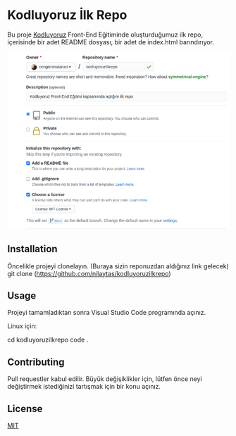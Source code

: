 #  Kodluyoruz İlk Repo
Bu proje [Kodluyoruz](https://www.kodluyoruz.org/) Front-End Eğitiminde oluşturduğumuz ilk repo, içerisinde bir adet README dosyası, bir adet de index.html barındırıyor.

![Fotoğraf](https://raw.githubusercontent.com/Kodluyoruz/taskforce/main/git/odev1/figures/github.png)

## Installation 
Öncelikle projeyi clonelayın. (Buraya sizin reponuzdan aldığınız link gelecek)
git clone (https://github.com/nilaytas/kodluyoruzilkrepo)

## Usage
Projeyi tamamladıktan sonra Visual Studio Code programında açınız.

Linux için:

cd kodluyoruzilkrepo
code .

## Contributing
Pull requestler kabul edilir. Büyük değişiklikler için, lütfen önce neyi değiştirmek istediğinizi tartışmak için bir konu açınız.

## License
[MIT](https://choosealicense.com/licenses/mit/)



